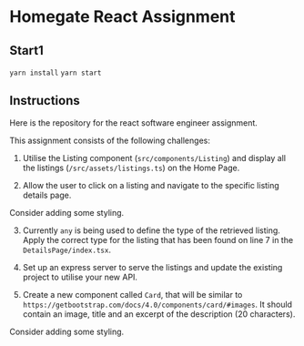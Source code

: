 # Homegate React Assignment

## Start1

`yarn install`
`yarn start`

## Instructions

Here is the repository for the react software engineer assignment.

This assignment consists of the following challenges:

1. Utilise the Listing component (`src/components/Listing`) and display all the listings (`/src/assets/listings.ts`) on the Home Page.

2. Allow the user to click on a listing and navigate to the specific listing details page.

Consider adding some styling.

3. Currently `any` is being used to define the type of the retrieved listing. Apply the correct type for the listing that has been found on line 7 in the `DetailsPage/index.tsx`.

4. Set up an express server to serve the listings and update the existing project to utilise your new API.

5. Create a new component called `Card`, that will be similar to `https://getbootstrap.com/docs/4.0/components/card/#images`. It should contain an image, title and an excerpt of the description (20 characters).

Consider adding some styling.
